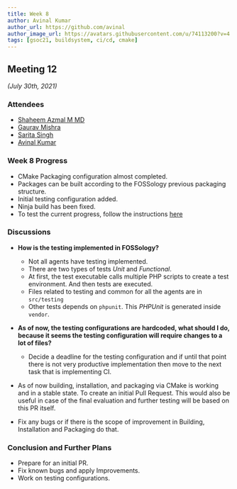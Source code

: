 ```yaml
---
title: Week 8
author: Avinal Kumar
author_url: https://github.com/avinal
author_image_url: https://avatars.githubusercontent.com/u/74113200?v=4
tags: [gsoc21, buildsystem, ci/cd, cmake]
---
```


<!--
SPDX-License-Identifier: CC-BY-SA-4.0

SPDX-FileCopyrightText: 2021 Avinal Kumar <avinal.xlvii@gmail.com>
-->

## Meeting 12
*(July 30th, 2021)*

### Attendees

-   [Shaheem Azmal M MD](https://github.com/shaheemazmalmmd)
-   [Gaurav Mishra](https://github.com/GMishx)
-   [Sarita Singh](https://github.com/itssingh)
-   [Avinal Kumar](https://github.com/avinal)


### Week 8 Progress

- CMake Packaging configuration almost completed.
- Packages can be built according to the FOSSology previous packaging structure.
- Initial testing configuration added.
- Ninja build has been fixed.
- To test the current progress, follow the instructions <a href="https://github.com/avinal/FOSSology/wiki#test-the-new-system-only-gcc-with-make-and-ninja-tested-for-now">here</a>


### Discussions

- **How is the testing implemented in FOSSology?**

    - Not all agents have testing implemented.
    - There are two types of tests *Unit* and *Functional*.
    - At first, the test executable calls multiple PHP scripts to create a test environment. And then tests are executed. 
    - Files related to testing and common for all the agents are in `src/testing`
    - Other tests depends on `phpunit`. This *PHPUnit* is generated inside `vendor`.

- **As of now, the testing configurations are hardcoded, what should I do, because it seems the testing configuration will require changes to a lot of files?**

    - Decide a deadline for the testing configuration and if until that point there is not very productive implementation then move to the next task that is implementing CI.
  
- As of now building, installation, and packaging via CMake is working and in a stable state. To create an initial Pull Request. This would also be useful in case of the final evaluation and further testing will be based on this PR itself.

- Fix any bugs or if there is the scope of improvement in Building, Installation and Packaging do that. 

    
### Conclusion and Further Plans

- Prepare for an initial PR.
- Fix known bugs and apply Improvements.
- Work on testing configurations.
